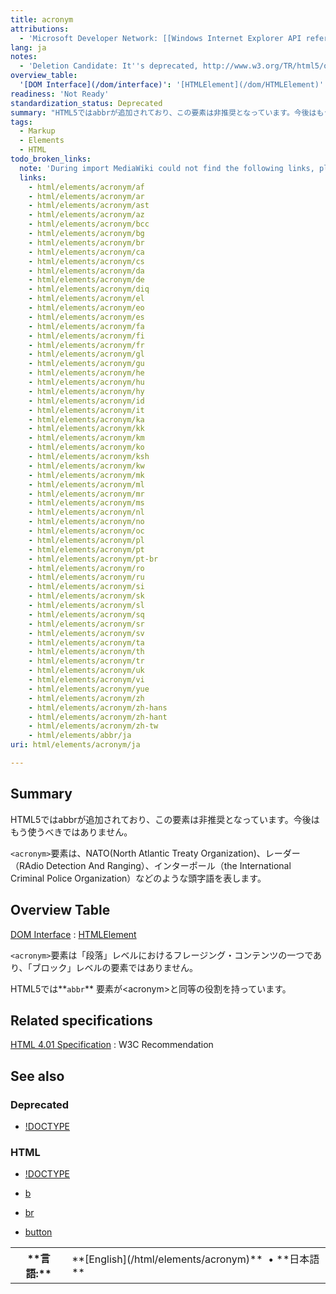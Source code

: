 ```yaml
---
title: acronym
attributions:
  - 'Microsoft Developer Network: [[Windows Internet Explorer API reference](http://msdn.microsoft.com/en-us/library/ie/hh828809%28v=vs.85%29.aspx) Article]'
lang: ja
notes:
  - 'Deletion Candidate: It''s deprecated, http://www.w3.org/TR/html5/obsolete.html#non-conforming-features'
overview_table:
  '[DOM Interface](/dom/interface)': '[HTMLElement](/dom/HTMLElement)'
readiness: 'Not Ready'
standardization_status: Deprecated
summary: "HTML5ではabbrが追加されており、この要素は非推奨となっています。今後はもう使うべきではありません。\n"
tags:
  - Markup
  - Elements
  - HTML
todo_broken_links:
  note: 'During import MediaWiki could not find the following links, please fix and adjust this list.'
  links:
    - html/elements/acronym/af
    - html/elements/acronym/ar
    - html/elements/acronym/ast
    - html/elements/acronym/az
    - html/elements/acronym/bcc
    - html/elements/acronym/bg
    - html/elements/acronym/br
    - html/elements/acronym/ca
    - html/elements/acronym/cs
    - html/elements/acronym/da
    - html/elements/acronym/de
    - html/elements/acronym/diq
    - html/elements/acronym/el
    - html/elements/acronym/eo
    - html/elements/acronym/es
    - html/elements/acronym/fa
    - html/elements/acronym/fi
    - html/elements/acronym/fr
    - html/elements/acronym/gl
    - html/elements/acronym/gu
    - html/elements/acronym/he
    - html/elements/acronym/hu
    - html/elements/acronym/hy
    - html/elements/acronym/id
    - html/elements/acronym/it
    - html/elements/acronym/ka
    - html/elements/acronym/kk
    - html/elements/acronym/km
    - html/elements/acronym/ko
    - html/elements/acronym/ksh
    - html/elements/acronym/kw
    - html/elements/acronym/mk
    - html/elements/acronym/ml
    - html/elements/acronym/mr
    - html/elements/acronym/ms
    - html/elements/acronym/nl
    - html/elements/acronym/no
    - html/elements/acronym/oc
    - html/elements/acronym/pl
    - html/elements/acronym/pt
    - html/elements/acronym/pt-br
    - html/elements/acronym/ro
    - html/elements/acronym/ru
    - html/elements/acronym/si
    - html/elements/acronym/sk
    - html/elements/acronym/sl
    - html/elements/acronym/sq
    - html/elements/acronym/sr
    - html/elements/acronym/sv
    - html/elements/acronym/ta
    - html/elements/acronym/th
    - html/elements/acronym/tr
    - html/elements/acronym/uk
    - html/elements/acronym/vi
    - html/elements/acronym/yue
    - html/elements/acronym/zh
    - html/elements/acronym/zh-hans
    - html/elements/acronym/zh-hant
    - html/elements/acronym/zh-tw
    - html/elements/abbr/ja
uri: html/elements/acronym/ja

---
```

## <span>Summary</span>

HTML5ではabbrが追加されており、この要素は非推奨となっています。今後はもう使うべきではありません。

`<acronym>`要素は、NATO(North Atlantic Treaty Organization)、レーダー（RAdio Detection And Ranging）、インターポール（the International Criminal Police Organization）などのような頭字語を表します。

## <span>Overview Table</span>

[DOM Interface](/dom/interface)
:   [HTMLElement](/dom/HTMLElement)

`<acronym>`要素は「段落」レベルにおけるフレージング・コンテンツの一つであり、「ブロック」レベルの要素ではありません。

HTML5では**`abbr`** 要素が\<acronym\>と同等の役割を持っています。

## <span>Related specifications</span>

[HTML 4.01 Specification](http://www.w3.org/TR/html401/struct/text.html#h-9.2.1)
:   W3C Recommendation

## <span>See also</span>

### <span>Deprecated</span>

-   [!DOCTYPE](/html/elements/!DOCTYPE/ja)

### <span>HTML</span>

-   [!DOCTYPE](/html/elements/!DOCTYPE/ja)

-   [b](/html/elements/b/ja)

-   [br](/html/elements/br/ja)

-   [button](/html/elements/button/ja)

<table class="nmbox languages" style>
<tr>
<th class="mbox-image" style>
**言語:**

</th>
<td class="mbox-text">
**[English](/html/elements/acronym)**  • <span lang="ja">**日本語**</span>

</td>
</tr>
</table>
